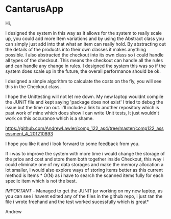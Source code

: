 # CantarusApp

Hi,

I designed the system in this way as it allows for the system to really scale up, you could add more Item variations and by using the Abstract class you can simply just add into that what an item can really hold. By abstracting out the details of the products into their own classes it makes anything possible. I also abstracted the checkout into its own class so i could handle all types of the checkout. This means the checkout can handle all the rules and can handle any change in rules. I designed the system this was so if the system does scale up in the future, the overall performance should be ok.

I designed a simple algorithm to calculate the costs on the fly, you will see this in the Checkout class. 

I hope the Unittesting will not let me down. My new laptop wouldnt compile the JUNIT file and kept saying 'package does not exist' I tried to debug the issue but the time ran out. I'll include a link to another repository which is past work of mine which does show I can write Unit tests, It just wouldn't work on this occurance which is a shame.

https://github.com/AndrewLawler/comp_122_as4/tree/master/comp122_assessment_4_201210893

I hope you like it and i look forward to some feedback from you.

If i was to improve the system with more time i would change the storage of the price and cost and store them both together inside Checkout, this way i could eliminate one of my data storages and make the memory allocation a lot smaller, I would also explore ways of storing items better as this current method is Items * O(N) as i have to search the scanned items fully for each speciic item which is not the best.

*IMPORTANT* - Managed to get the JUNIT jar working on my new laptop, as you can see i havent edited any of the files in the github repo, i just ran the file i wrote freehand and the test worked sucessfully which is great*

Andrew
